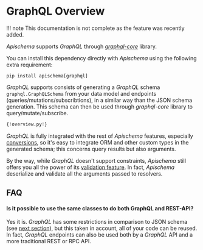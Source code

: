 # GraphQL Overview

!!! note
    This documentation is not complete as the feature was recently added.

*Apischema* supports *GraphQL* through [*graphql-core*](https://github.com/graphql-python/graphql-core) library.

You can install this dependency directly with *Apischema* using the following extra requirement:
```shell
pip install apischema[graphql]
```

*GraphQL* supports consists of generating a *GraphQL* schema `graphql.GraphQLSchema` from your data model and endpoints (queries/mutations/subscribtions), in a similar way than the JSON schema generation. This schema can then be used through *graphql-core* library to query/mutate/subscribe.

```python
{!overview.py!}
```

*GraphQL* is fully integrated with the rest of *Apischema* features, especially [conversions](../conversions.md), so it's easy to integrate ORM and other custom types in the generated schema; this concerns query results but also arguments.

By the way, while *GraphQL* doesn't support constraints, *Apischema* still offers you all the power of its [validation feature](../validation.md). In fact, *Apischema* deserialize and validate all the arguments passed to resolvers. 


## FAQ

#### Is it possible to use the same classes to do both GraphQL and REST-API?
Yes it is. *GraphQL* has some restrictions in comparison to JSON schema (see [next section](data_model_and_resolvers.md)), but this taken in account, all of your code can be reused. In fact, *GraphQL* endpoints can also be used both by a *GraphQL* API and a more traditional REST or RPC API.



